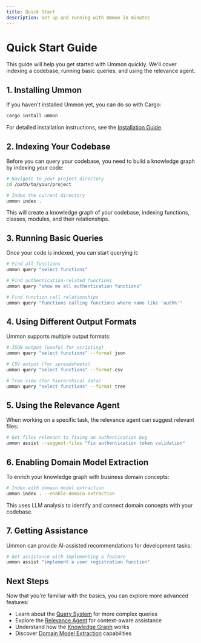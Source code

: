 ```yaml
---
title: Quick Start
description: Get up and running with Ummon in minutes
---
```


# Quick Start Guide

This guide will help you get started with Ummon quickly. We'll cover indexing a codebase, running basic queries, and using the relevance agent.

## 1. Installing Ummon

If you haven't installed Ummon yet, you can do so with Cargo:

```bash
cargo install ummon
```

For detailed installation instructions, see the [Installation Guide](/getting-started/installation.md).

## 2. Indexing Your Codebase

Before you can query your codebase, you need to build a knowledge graph by indexing your code:

```bash
# Navigate to your project directory
cd /path/to/your/project

# Index the current directory
ummon index .
```

This will create a knowledge graph of your codebase, indexing functions, classes, modules, and their relationships.

## 3. Running Basic Queries

Once your code is indexed, you can start querying it:

```bash
# Find all functions
ummon query "select functions"

# Find authentication-related functions
ummon query "show me all authentication functions"

# Find function call relationships
ummon query "functions calling functions where name like 'auth%'"
```

## 4. Using Different Output Formats

Ummon supports multiple output formats:

```bash
# JSON output (useful for scripting)
ummon query "select functions" --format json

# CSV output (for spreadsheets)
ummon query "select functions" --format csv

# Tree view (for hierarchical data)
ummon query "select functions" --format tree
```

## 5. Using the Relevance Agent

When working on a specific task, the relevance agent can suggest relevant files:

```bash
# Get files relevant to fixing an authentication bug
ummon assist --suggest-files "fix authentication token validation"
```

## 6. Enabling Domain Model Extraction

To enrich your knowledge graph with business domain concepts:

```bash
# Index with domain model extraction
ummon index . --enable-domain-extraction
```

This uses LLM analysis to identify and connect domain concepts with your codebase.

## 7. Getting Assistance

Ummon can provide AI-assisted recommendations for development tasks:

```bash
# Get assistance with implementing a feature
ummon assist "implement a user registration function"
```

## Next Steps

Now that you're familiar with the basics, you can explore more advanced features:

- Learn about the [Query System](/features/query-system.md) for more complex queries
- Explore the [Relevance Agent](/features/relevance-agent.md) for context-aware assistance
- Understand how the [Knowledge Graph](/features/knowledge-graph.md) works
- Discover [Domain Model Extraction](/features/domain-extraction.md) capabilities
